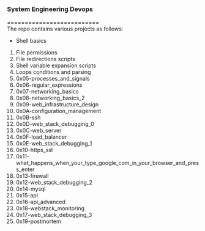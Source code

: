 ### System Engineering Devops   
==========================     
The repo contains various projects as follows:    
* Shell basics     
1. File permissions
2. File redirections scripts
3. Shell variable expansion scripts
4. Loops conditions and parsing
5. 0x05-processes_and_signals   
6. 0x06-regular_expressions   
7. 0x07-networking_basics    
8. 0x08-networking_basics_2    
9. 0x09-web_infrastructure_design    
10. 0x0A-configuration_management    
11. 0x0B-ssh    
12. 0x0D-web_stack_debugging_0 
13. 0x0C-web_server    
14. 0x0F-load_balancer    
15. 0x0E-web_stack_debugging_1  
16. 0x10-https_ssl    
17. 0x11-what_happens_when_your_type_google_com_in_your_browser_and_press_enter
18. 0x13-firewall  
19. 0x12-web_stack_debugging_2    
20. 0x14-mysql     
21. 0x15-api    
22. 0x16-api_advanced   
23. 0x18-webstack_monitoring    
24. 0x17-web_stack_debugging_3  
25. 0x19-postmortem    
